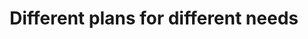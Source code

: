 ---
title: Different plans for different needs
id: card3
header: Pro
pricing: $99/monthly
whats-included: What’s included
list: Access to limited service
---